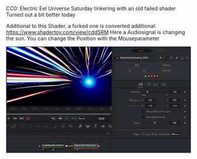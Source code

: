 CC0: Electric Eel Universe
Saturday tinkering with an old failed shader
Turned out a bit better today

Additional to this Shader, a forked one is converted additional: https://www.shadertoy.com/view/cddSRM
Here a Audiosignal is changing the sun. You can change the Position with the Mouseparameter

[![Thumbnail](ElectricEelUniverse_screenshoot.png)](ElectricEelUniverse.fuse)

